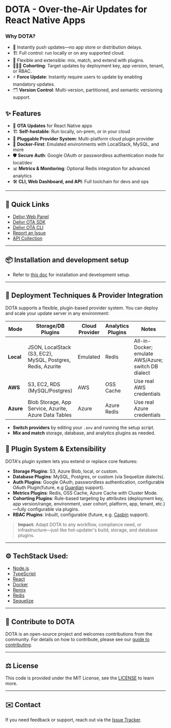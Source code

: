 # DOTA - Over-the-Air Updates for React Native Apps

### Why DOTA?
- 🚀 Instantly push updates—no app store or distribution delays.
- 🏗️ Full control: run locally or on any supported cloud.
- 🔌 Flexible and extensible: mix, match, and extend with plugins.
- 🧑‍🤝‍🧑 **Cohorting**: Target updates by deployment key, app version, tenant, or RBAC.
- ⚡ **Force Update**: Instantly require users to update by enabling mandatory updates.
- 🗂️ **Version Control**: Multi-version, partitioned, and semantic versioning support.

## ✨ Features

- 🔄 **OTA Updates** for React Native apps
- 🏗️ **Self-hostable**: Run locally, on-prem, or in your cloud
- 🔌 **Pluggable Provider System**: Multi-platform cloud plugin provider
- 🐳 **Docker-First**: Emulated environments with LocalStack, MySQL, and more
- 🛡️ **Secure Auth**: Google OAuth or passwordless authentication mode for local/dev
- 📊 **Metrics & Monitoring**: Optional Redis integration for advanced analytics
- 🛠️ **CLI, Web Dashboard, and API**: Full toolchain for devs and ops

---

## 🔗 Quick Links

- [Delivr Web Panel](https://github.com/ds-horizon/delivr-web-panel)
- [Delivr OTA SDK](https://github.com/ds-horizon/delivr-sdk-ota)
- [Delivr OTA CLI](https://github.com/ds-horizon/delivr-cli)
- [Report an Issue](https://github.com/ds-horizon/delivr-server-ota/issues)
- [API Collection](docs/openapi.yaml)

---

## 📦 Installation and development setup

- Refer to [this doc](docs/DEV_SETUP.md) for installation and development setup.

---

## 🚀 Deployment Techniques & Provider Integration

DOTA supports a flexible, plugin-based provider system. You can deploy and scale your update server in any environment:

| Mode      | Storage/DB Plugins           | Cloud Provider | Analytics Plugins | Notes                        |
|-----------|------------------------------|---------------|------------------|------------------------------|
| **Local** | JSON, LocalStack (S3, EC2), MySQL, Postgres, Redis, Azurite | Emulated           | Redis      | All-in-Docker; emulate AWS/Azure; switch DB dialect |
| **AWS**   | S3, EC2, RDS (MySQL/Postgres)| AWS           | OSS Cache      | Use real AWS credentials     |
| **Azure** | Blob Storage, App Service, Azurite, Azure Data Tables | Azure | Azure Redis | Use real Azure credentials |

- **Switch providers** by editing your `.env` and running the setup script.
- **Mix and match** storage, database, and analytics plugins as needed.

## 🔌 Plugin System & Extensibility

DOTA's plugin system lets you extend or replace core features:
- **Storage Plugins**: S3, Azure Blob, local, or custom.
- **Database Plugins**: MySQL, Postgres, or custom (via Sequelize dialects).
- **Auth Plugins**: Google OAuth, passwordless authentication, configurable OAuth Plugin(future, e.g [Guardian](https://guardian.dream11.com/) support).
- **Metrics Plugins**: Redis, OSS Cache, Azure Cache with Cluster Mode.
- **Cohorting Plugins**: Rule-based targeting by attributes (deployment key, app version/range, environment, user cohort, platform, app, tenant, etc.)—fully configurable via plugins.
- **RBAC Plugins**: Inbuilt, configurable (future, e.g. [Casbin](https://github.com/casbin/casbin) support).

> **Impact:** Adapt DOTA to any workflow, compliance need, or infrastructure—just like hot-updater's build, storage, and database plugins.

---

## ⚙️ TechStack Used:

- [Node.js](https://nodejs.org/)
- [TypeScript](https://www.typescriptlang.org/)
- [React](https://react.dev/)
- [Docker](https://www.docker.com/)
- [Remix](https://remix.run/)
- [Redis](https://redis.io/)
- [Sequelize](https://sequelize.org/)

---

## 🚀 Contribute to DOTA

DOTA is an open-source project and welcomes contributions from the community. For details on how to contribute, please see our [guide to contributing](CONTRIBUTING.md).

---

## ⚖️ License

This code is provided under the MIT License, see the [LICENSE](LICENSE.txt) to learn more.

---

## ✉️ Contact

If you need feedback or support, reach out via the [Issue Tracker](https://github.com/ds-horizon/delivr-server-ota/issues).